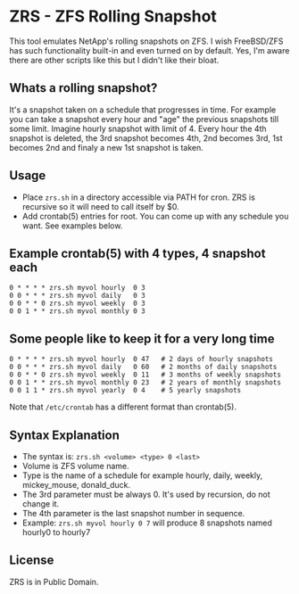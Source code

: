 # ZRS - ZFS Rolling Snapshot
This tool emulates NetApp's rolling snapshots on ZFS. I wish FreeBSD/ZFS has such
functionality built-in and even turned on by default. Yes, I'm aware there are other
scripts like this but I didn't like their bloat.

## Whats a rolling snapshot?
It's a snapshot taken on a schedule that progresses in time. For example you can
take a snapshot every hour and "age" the previous snapshots till some limit. Imagine
hourly snapshot with limit of 4. Every hour the 4th snapshot is deleted, the 3rd
snapshot becomes 4th, 2nd becomes 3rd, 1st becomes 2nd and finaly a new 1st snapshot
is taken.


## Usage
* Place `zrs.sh` in a directory accessible via PATH for cron. ZRS is recursive so it will need to call itself by $0.
* Add crontab(5) entries for root. You can come up with any schedule you want. See examples below.


## Example crontab(5) with 4 types, 4 snapshot each
    0 * * * * zrs.sh myvol hourly  0 3
    0 0 * * * zrs.sh myvol daily   0 3
    0 0 * * 0 zrs.sh myvol weekly  0 3
    0 0 1 * * zrs.sh myvol monthly 0 3

## Some people like to keep it for a very long time
    0 * * * * zrs.sh myvol hourly  0 47   # 2 days of hourly snapshots
    0 0 * * * zrs.sh myvol daily   0 60   # 2 months of daily snapshots
    0 0 * * 0 zrs.sh myvol weekly  0 11   # 3 months of weekly snapshots
    0 0 1 * * zrs.sh myvol monthly 0 23   # 2 years of monthly snapshots
    0 0 1 1 * zrs.sh myvol yearly  0 4    # 5 yearly snapshots

Note that `/etc/crontab` has a different format than crontab(5).

## Syntax Explanation
* The syntax is: `zrs.sh <volume> <type> 0 <last>`
* Volume is ZFS volume name.
* Type is the name of a schedule for example hourly, daily, weekly, mickey_mouse, donald_duck.
* The 3rd parameter must be always 0. It's used by recursion, do not change it.
* The 4th parameter is the last snapshot number in sequence.
* Example: `zrs.sh myvol hourly 0 7` will produce 8 snapshots named hourly0 to hourly7

## License
ZRS is in Public Domain.
